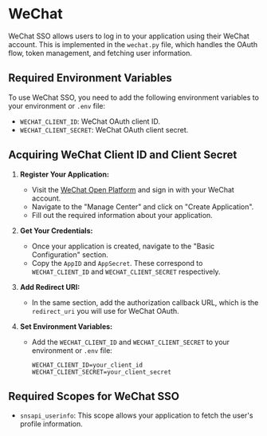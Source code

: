 # WeChat

WeChat SSO allows users to log in to your application using their WeChat account. This is implemented in the `wechat.py` file, which handles the OAuth flow, token management, and fetching user information.

## Required Environment Variables

To use WeChat SSO, you need to add the following environment variables to your environment or `.env` file:

- `WECHAT_CLIENT_ID`: WeChat OAuth client ID.
- `WECHAT_CLIENT_SECRET`: WeChat OAuth client secret.

## Acquiring WeChat Client ID and Client Secret

1. **Register Your Application:**
   - Visit the [WeChat Open Platform](https://open.weixin.qq.com/) and sign in with your WeChat account.
   - Navigate to the "Manage Center" and click on "Create Application".
   - Fill out the required information about your application.

2. **Get Your Credentials:**
   - Once your application is created, navigate to the "Basic Configuration" section.
   - Copy the `AppID` and `AppSecret`. These correspond to `WECHAT_CLIENT_ID` and `WECHAT_CLIENT_SECRET` respectively.

3. **Add Redirect URI:**
   - In the same section, add the authorization callback URL, which is the `redirect_uri` you will use for WeChat OAuth.

4. **Set Environment Variables:**
   - Add the `WECHAT_CLIENT_ID` and `WECHAT_CLIENT_SECRET` to your environment or `.env` file:

     ```text
     WECHAT_CLIENT_ID=your_client_id
     WECHAT_CLIENT_SECRET=your_client_secret
     ```

## Required Scopes for WeChat SSO

- `snsapi_userinfo`: This scope allows your application to fetch the user's profile information.
